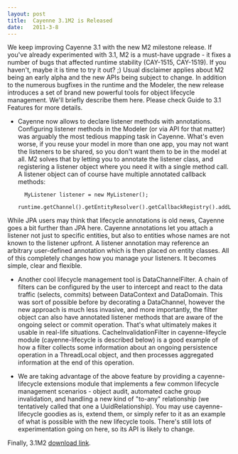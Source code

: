 ```yaml
---
layout: post
title:  Cayenne 3.1M2 is Released
date:   2011-3-8
---
```


We keep improving Cayenne 3.1 with the new M2 milestone release. If you've already experimented with 3.1, M2 is a must-have upgrade - it fixes a number of bugs that affected runtime stability (CAY-1515, CAY-1519). If you haven't, maybe it is time to try it out? ;) Usual disclaimer applies about M2 being an early alpha and the new APIs being subject to change. In addition to the numerous bugfixes in the runtime and the Modeler, the new release introduces a set of brand new powerful tools for object lifecycle management. We'll briefly describe them here. Please check Guide to 3.1 Features for more details.

* Cayenne now allows to declare listener methods with annotations. Configuring listener methods in the Modeler (or via API for that matter) was arguably the most tedious mapping task in Cayenne. What's even worse, if you reuse your model in more than one app, you may not want the listeners to be shared, so you don't want them to be in the model at all. M2 solves that by letting you to annotate the listener class, and registering a listener object where you need it with a single method call. A listener object can of course have multiple annotated callback methods:

        MyListener listener = new MyListener();
        runtime.getChannel().getEntityResolver().getCallbackRegistry().addListener(listener);

While JPA users may think that lifecycle annotations is old news, Cayenne goes a bit further than JPA here. Cayenne annotations let you attach a listener not just to specific entities, but also to entities whose names are not known to the listener upfront. A listener annotation may reference an arbitrary user-defined annotation which is then placed on entity classes. All of this completely changes how you manage your listeners. It becomes simple, clear and flexible.

* Another cool lifecycle management tool is DataChannelFilter. A chain of filters can be configured by the user to intercept and react to the data traffic (selects, commits) between DataContext and DataDomain. This was sort of possible before by decorating a DataChannel, however the new approach is much less invasive, and more importantly, the filter object can also have annotated listener methods that are aware of the ongoing select or commit operation. That's what ultimately makes it usable in real-life situations. CacheInvalidationFilter in cayenne-lifeycle module (cayenne-lifecycle is described below) is a good example of how a filter collects some information about an ongoing persistence operation in a ThreadLocal object, and then processes aggregated information at the end of this operation.

* We are taking advantage of the above feature by providing a cayenne-lifecycle extensions module that implements a few common lifecycle management scenarios - object audit, automated cache group invalidation, and handling a new kind of "to-any" relationship (we tentatively called that one a UuidRelationship). You may use cayenne-lifecycle goodies as is, extend them, or simply refer to it as an example of what is possible with the new lifecycle tools. There's still lots of experimentation going on here, so its API is likely to change.

Finally, 3.1M2 [download link](/download.html).